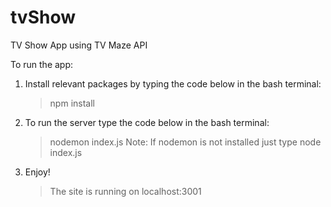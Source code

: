 # tvShow
TV Show App using TV Maze API

To run the app:
1. Install relevant packages by typing the code below in the bash terminal:
   > npm install
2. To run the server type the code below  in the bash terminal:
   > nodemon index.js
   Note: If nodemon is not installed just type node index.js
3. Enjoy!
   > The site is running on localhost:3001

